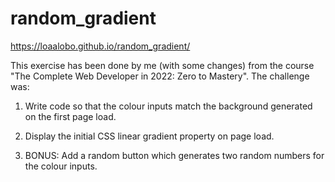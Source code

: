 # random_gradient
https://loaalobo.github.io/random_gradient/


This exercise has been done by me (with some changes) from the course "The Complete Web Developer in 2022: Zero to Mastery". 
The challenge was:

1. Write code so that the colour inputs match the background generated on the first page load. 

2. Display the initial CSS linear gradient property on page load.

3. BONUS: Add a random button which generates two random numbers for the colour inputs.
